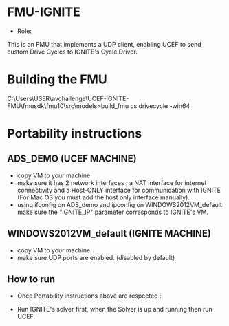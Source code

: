 # FMU-IGNITE

* Role: 

This is an FMU that implements a UDP client, enabling UCEF to send custom Drive Cycles to IGNITE's Cycle Driver.

# Building the FMU

C:\Users\USER\avchallenge\UCEF-IGNITE-FMU\fmusdk\fmu10\src\models>build_fmu cs drivecycle -win64

# Portability instructions


## ADS_DEMO (UCEF MACHINE)

* copy VM to your machine
* make sure it has 2 network interfaces : a NAT interface for internet connectivity and a Host-ONLY interface for communication with IGNITE  (For Mac OS you must add the host only interface manually).
* using ifconfig on ADS_demo and ipconfig on WINDOWS2012VM_default make sure the "IGNITE_IP" parameter corresponds to IGNITE's VM.

## WINDOWS2012VM_default (IGNITE MACHINE)

* copy VM to your machine
* make sure UDP ports are enabled. (disabled by default)

## How to run

* Once Portability instructions above are respected : 
- Run IGNITE's solver first, when the Solver is up and running then run UCEF.  
